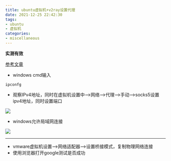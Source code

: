 ```yaml
---
title: ubuntu虚拟机+v2ray设置代理
date: 2021-12-25 22:42:30
tags:
- ubuntu
- 虚拟机
categories:
- miscellaneous
---
```


**实测有效**

[参考文章](https://blog.csdn.net/weixin_45467056/article/details/105956782)

-   windows cmd输入

```
ipconfg
```

-   观察IPv4地址，同时在虚拟机设置中-->网络-->代理-->手动-->socks5设置ipv4地址，同时设置端口

![](https://cdn.jsdelivr.net/gh/czc13611858691/picgoRepo@master/20211225230040.png)

-   windows允许局域网连接

![](https://cdn.jsdelivr.net/gh/czc13611858691/picgoRepo@master/20211225231126.png)

------------

-   vmware虚拟机设置-->网络适配器-->设置桥接模式，复制物理网络连接
-   使用浏览器打开google测试是否成功